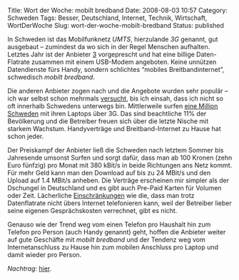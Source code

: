 Title: Wort der Woche: mobilt bredband
Date: 2008-08-03 10:57
Category: Schweden
Tags: Besser, Deutschland, Internet, Technik, Wirtschaft, WortDerWoche
Slug: wort-der-woche-mobilt-bredband
Status: published

In Schweden ist das Mobilfunknetz *UMTS*, hierzulande *3G* genannt, gut
ausgebaut – zumindest da wo sich in der Regel Menschen aufhalten.
Letztes Jahr ist der Anbieter [3](http://www.tre.se) vorgeprescht und
hat eine billige Daten-Flatrate zusammen mit einem USB-Modem angeboten.
Keine unnützen Datendienste fürs Handy, sondern schlichtes “mobiles
Breitbandinternet”, schwedisch *mobilt bredband*.

Die anderen Anbieter zogen nach und die Angebote wurden sehr populär –
ich war selbst schon mehrmals
[versucht](http://www.fiket.de/2007/06/22/ab-in-den-schaerengarten/),
bis ich einsah, dass ich nicht so oft innerhalb Schwedens unterwegs bin.
Mittlerweile surfen [eine Million
Schweden](http://www.dn.se/DNet/jsp/polopoly.jsp?d=3130&a=810902) mit
ihren Laptops über 3G. Das sind beachtliche 11% der Bevölkerung und die
Betreiber freuen sich über die letzte Nische mit starkem Wachstum.
Handyverträge und Breitband-Internet zu Hause hat schon jeder.

Der Preiskampf der Anbieter ließ die Schweden nach letztem Sommer bis
Jahresende umsonst Surfen und sorgt dafür, dass man ab 100 Kronen (zehn
Euro fünfzig) pro Monat mit 380 kBit/s in beide Richtungen ans Netz
kommt. Für mehr Geld kann man den Download auf bis zu 24 MBit/s und den
Upload auf 1.4 MBit/s anheben. Die Verträge erscheinen mir simpler als
der Dschungel in Deutschland und es gibt auch Pre-Paid Karten für
Volumen oder Zeit. Lächerliche
[Einschränkungen](http://www.heise.de/newsticker/Gericht-verbietet-iPhone-Werbung-der-Telekom--/meldung/113427)
wie die, dass man trotz Datenflatrate nicht übers Internet telefonieren
kann, weil der Betreiber lieber seine eigenen Gesprächskosten
verrechnet, gibt es nicht.

Genauso wie der Trend weg vom einen Telefon pro Haushalt hin zum Telefon
pro Person (auch Handy genannt) geht, hoffen die Anbieter weiter auf
gute Geschäfte mit *mobilt bredband* und der Tendenz weg vom
Internetanschluss zu Hause hin zum mobilen Anschluss pro Laptop und
damit wieder pro Person.

*Nachtrag:*
[hier](http://www.fiket.de/2008/08/08/nochmal-mobiles-internet/).

